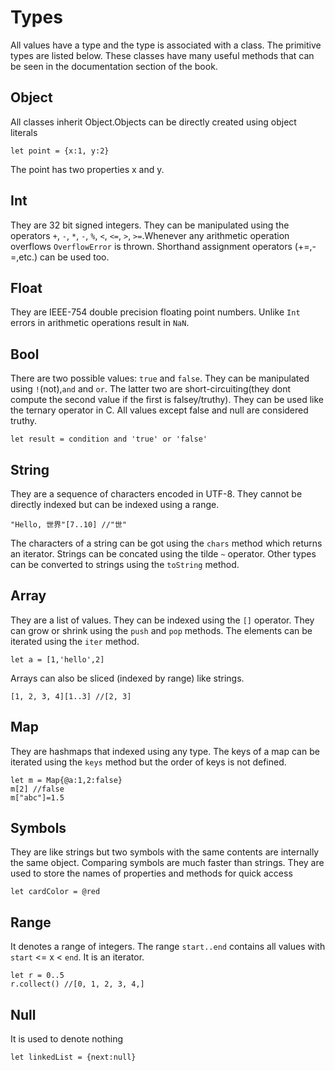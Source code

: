 # Types
All values have a type and the type is associated with a class. The primitive types are listed below. These classes have many useful methods that can be seen in the documentation section of the book.

## Object
All classes inherit Object.Objects can be directly created using object literals
```
let point = {x:1, y:2}
```
The point has two properties x and y. 

## Int 
They are 32 bit signed integers. They can be manipulated using the operators `+`, `-`, `*`, `-`, `%`, `<`, `<=`, `>`, `>=`.Whenever any arithmetic operation overflows `OverflowError` is thrown.
Shorthand assignment operators (+=,-=,etc.) can be used too.

## Float 
They are IEEE-754 double precision floating point numbers. Unlike `Int` errors in arithmetic operations result in `NaN`.

## Bool
There are two possible values: `true` and `false`. They can be manipulated using `!`(not),`and` and `or`. The latter two are short-circuiting(they dont compute the second value if the first is falsey/truthy). They can be used like the ternary operator in C. All values except false and null are considered truthy.
```
let result = condition and 'true' or 'false'
```

## String
They are a sequence of characters encoded in UTF-8. They cannot be directly indexed but can be indexed using a range.
```
"Hello, 世界"[7..10] //"世"
```
The characters of a string can be got using the `chars` method which returns an iterator.
Strings can be concated using the tilde `~` operator.
Other types can be converted to strings using the `toString` method.

## Array
They are a list of values. They can be indexed using the `[]` operator. They can grow or shrink using the `push` and `pop` methods. The elements can be iterated using the `iter` method.
```
let a = [1,'hello',2]
```
Arrays can also be sliced (indexed by range) like strings.
```
[1, 2, 3, 4][1..3] //[2, 3]
```

## Map
They are hashmaps that indexed using any type. The keys of a map can be iterated using the `keys` method but the order of keys is not defined.
```
let m = Map{@a:1,2:false}
m[2] //false
m["abc"]=1.5
```

## Symbols
They are like strings but two symbols with the same contents are internally the same object. Comparing symbols are much faster than strings. They are used to store the names of properties and methods for quick access
```
let cardColor = @red
```

## Range
It denotes a range of integers. The range `start..end` contains all values with `start` <= x < `end`. It is an iterator. 
```
let r = 0..5
r.collect() //[0, 1, 2, 3, 4,]
```

## Null
It is used to denote nothing
```
let linkedList = {next:null}
```
